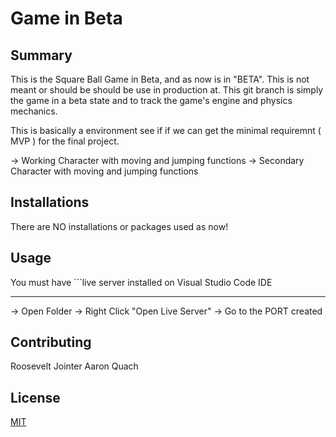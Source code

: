 
# Game in Beta

## Summary

This is the Square Ball Game in Beta, and as now is in "BETA". This is not
meant or should be should be use in production at. This git branch is simply
the game in a beta state and to track the game's engine and physics 
mechanics.

This is basically a environment see if if we can get the minimal requiremnt ( MVP )
for the final project.

-> Working Character with moving and jumping functions
-> Secondary Character with moving and jumping functions

## Installations

There are NO installations or packages used as now!

## Usage

You must have ```live server installed on Visual Studio Code IDE
________________________________________________________________

-> Open Folder
-> Right Click "Open Live Server"
-> Go to the PORT created

## Contributing

Roosevelt Jointer 
Aaron Quach


## License
[MIT](https://choosealicense.com/licenses/mit/)

